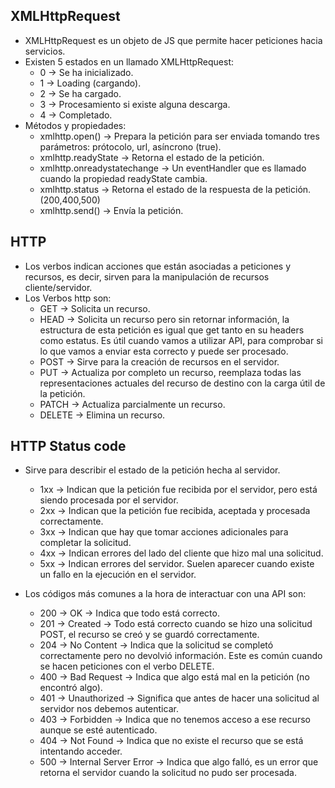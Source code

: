 ## XMLHttpRequest

- XMLHttpRequest es un objeto de JS que permite hacer peticiones hacia servicios.
- Existen 5 estados en un llamado XMLHttpRequest:
    - 0 → Se ha inicializado.
    - 1 → Loading (cargando).
    - 2 → Se ha cargado.
    - 3 → Procesamiento si existe alguna descarga.
    - 4 → Completado.
- Métodos y propiedades:
    - xmlhttp.open() → Prepara la petición para ser enviada tomando tres parámetros: prótocolo, url, asíncrono (true).
    - xmlhttp.readyState → Retorna el estado de la petición.
    - xmlhttp.onreadystatechange → Un eventHandler que es llamado cuando la propiedad readyState cambia.
    - xmlhttp.status → Retorna el estado de la respuesta de la petición. (200,400,500)
    - xmlhttp.send() → Envía la petición.

## HTTP

- Los verbos indican acciones que están asociadas a peticiones y recursos, es decir, sirven para la manipulación de
  recursos cliente/servidor.
- Los Verbos http son:
    - GET → Solicita un recurso.
    - HEAD → Solicita un recurso pero sin retornar información, la estructura de esta petición es igual que get tanto en
      su headers como estatus. Es útil cuando vamos a utilizar API, para comprobar si lo que vamos a enviar esta
      correcto y puede ser procesado.
    - POST → Sirve para la creación de recursos en el servidor.
    - PUT → Actualiza por completo un recurso, reemplaza todas las representaciones actuales del recurso de destino con
      la carga útil de la petición.
    - PATCH → Actualiza parcialmente un recurso.
    - DELETE → Elimina un recurso.

## HTTP Status code

- Sirve para describir el estado de la petición hecha al servidor.
    - 1xx → Indican que la petición fue recibida por el servidor, pero está siendo procesada por el servidor.
    - 2xx → Indican que la petición fue recibida, aceptada y procesada correctamente.
    - 3xx → Indican que hay que tomar acciones adicionales para completar la solicitud.
    - 4xx → Indican errores del lado del cliente que hizo mal una solicitud.
    - 5xx → Indican errores del servidor. Suelen aparecer cuando existe un fallo en la ejecución en el servidor.

- Los códigos más comunes a la hora de interactuar con una API son:
    - 200 → OK → Indica que todo está correcto.
    - 201 → Created → Todo está correcto cuando se hizo una solicitud POST, el recurso se creó y se guardó
      correctamente.
    - 204 → No Content → Indica que la solicitud se completó correctamente pero no devolvió información. Este es común
      cuando se hacen peticiones con el verbo DELETE.
    - 400 → Bad Request → Indica que algo está mal en la petición (no encontró algo).
    - 401 → Unauthorized → Significa que antes de hacer una solicitud al servidor nos debemos autenticar.
    - 403 → Forbidden → Indica que no tenemos acceso a ese recurso aunque se esté autenticado.
    - 404 → Not Found → Indica que no existe el recurso que se está intentando acceder.
    - 500 → Internal Server Error → Indica que algo falló, es un error que retorna el servidor cuando la solicitud no
      pudo ser procesada.
